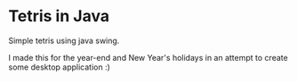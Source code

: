# Tetris in Java

Simple tetris using java swing.

I made this for the year-end and New Year's holidays in an attempt to create some desktop application :)

